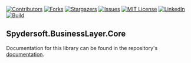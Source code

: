 [![Contributors][contributors-shield]][contributors-url]
[![Forks][forks-shield]][forks-url]
[![Stargazers][stars-shield]][stars-url]
[![Issues][issues-shield]][issues-url]
[![MIT License][license-shield]][license-url]
[![LinkedIn][linkedin-shield]][linkedin-url]
[![Build][build-shield]][build-url]

## Spydersoft.BusinessLayer.Core

Documentation for this library can be found in the repository's [documentation](docs/).

[contributors-shield]: https://img.shields.io/github/contributors/spyder007/pi-monitoring.svg?style=for-the-badge
[contributors-url]: https://github.com/spyder007/pi-monitoring/graphs/contributors
[forks-shield]: https://img.shields.io/github/forks/spyder007/pi-monitoring.svg?style=for-the-badge
[forks-url]: https://github.com/spyder007/pi-monitoring/network/members
[stars-shield]: https://img.shields.io/github/stars/spyder007/pi-monitoring?style=for-the-badge
[stars-url]: https://github.com/spyder007/pi-monitoring/stargazers
[issues-shield]: https://img.shields.io/github/issues/spyder007/pi-monitoring.svg?style=for-the-badge
[issues-url]: https://github.com/spyder007/pi-monitoring/issues
[license-shield]: https://img.shields.io/github/license/spyder007/pi-monitoring.svg?style=for-the-badge
[license-url]: https://github.com/spyder007/pi-monitoring/blob/main/LICENSE
[linkedin-shield]: https://img.shields.io/badge/-LinkedIn-black.svg?style=for-the-badge&logo=linkedin&colorB=555
[linkedin-url]: https://linkedin.com/in/geregam
[build-shield]: https://img.shields.io/github/workflow/status/spyder007/spydersoft.businesslayer.core/Library%20Build%20and%20Publish?style=for-the-badge
[build-url]: https://github.com/spyder007/spydersoft.businesslayer.core/actions/workflows/dotnet-core.yml
